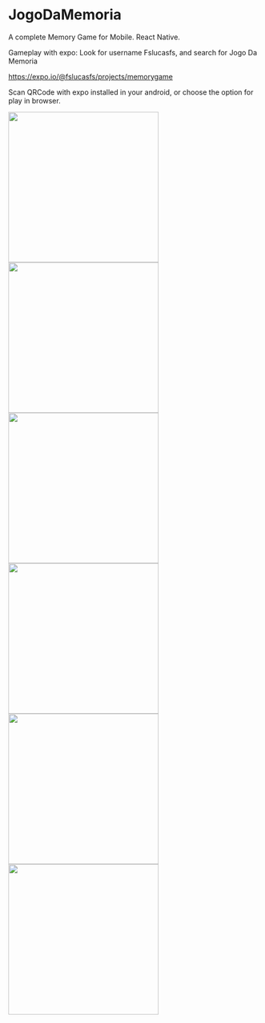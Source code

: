 # JogoDaMemoria
A complete Memory Game for Mobile. React Native.

Gameplay with expo: Look for username Fslucasfs, and search for Jogo Da Memoria

https://expo.io/@fslucasfs/projects/memorygame

Scan QRCode with expo installed in your android, or choose the option for play in browser.

<img src="images/start.jfif" width='300'/> <img src="images/ranking.jfif" width='300'/>
<img src="images/game_example_1.jfif" width='300'/> <img src="images/game_example_2.jfif" width='300'/>
<img src="images/game_example_3.jfif" width='300'/> <img src="images/game_example_4.jfif" width='300'/>
